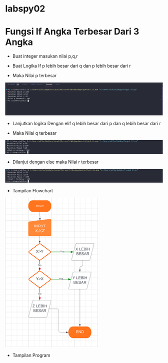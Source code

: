 # labspy02

<h1>Fungsi If Angka Terbesar Dari 3 Angka</h1>

+ <p>Buat integer masukan nilai p,q,r</p>
+ <p>Buat Logika If p lebih besar dari q dan p lebih besar dari r</p>
+ <p>Maka Nilai p terbesar</p>

 ![gambar](dokumentasi/p.png)

+ <p>Lanjutkan logika Dengan elif q lebih besar dari p dan q lebih besar dari r</p>
+ <p>Maka Nilai q terbesar</p>

 ![gambar](dokumentasi/q.png)

+ <p>Dilanjut dengan else maka Nilai r terbesar</p>

 ![gambar](dokumentasi/r.png)

+ <p>Tampilan Flowchart</p>

 ![gambar](dokumentasi/Flowchart.png)

+ <p>Tampilan Program</p>




